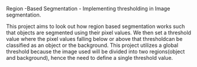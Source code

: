 
Region -Based Segmentation - Implementing thresholding in Image segmentation.

This project aims to look out how region based segmentation works such that objects are segmented using their pixel values. 
We then set a threshold value where the pixel values falling below or above that thresholdcan be classified as an object or the background.
This project utilizes a global threshold because the image used will be divided into two regions(object and background), hence the need to define a single threshold value.
